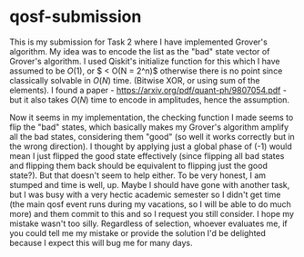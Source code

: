 # qosf-submission

This is my submission for Task 2 where I have implemented Grover's algorithm.
My idea was to encode the list as the "bad" state vector of Grover's algorithm. I used Qiskit's initialize function for this which I have assumed to be $O(1)$, or $ < O(N = 2^n)$ otherwise there is no point since classically solvable in $O(N)$ time. (Bitwise XOR, or using sum of the elements). I found a paper - https://arxiv.org/pdf/quant-ph/9807054.pdf - but it also takes $O(N)$ time to encode in amplitudes, hence the assumption.

Now it seems in my implementation, the checking function I made seems to flip the "bad" states, which basically makes my Grover's algorithm amplify all the bad states, considering them "good" (so well it works correctly but in the wrong direction). I thought by applying just a global phase of (-1) would mean I just flipped the good state effectively (since flipping all bad states and flipping them back should be equivalent to flipping just the good state?). But that doesn't seem to help either. To be very honest, I am stumped and time is well, up. Maybe I should have gone with another task, but I was busy with a very hectic academic semester so I didn't get time (the main qosf event runs during my vacations, so I will be able to do much more) and them commit to this and so I request you still consider. I hope my mistake wasn't too silly. Regardless of selection, whoever evaluates me, if you could tell me my mistake or provide the solution I'd be delighted because I expect this will bug me for many days.
